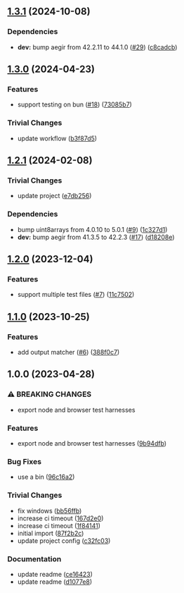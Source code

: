 ## [1.3.1](https://github.com/ipfs-examples/test-ipfs-example/compare/v1.3.0...v1.3.1) (2024-10-08)

### Dependencies

* **dev:** bump aegir from 42.2.11 to 44.1.0 ([#29](https://github.com/ipfs-examples/test-ipfs-example/issues/29)) ([c8cadcb](https://github.com/ipfs-examples/test-ipfs-example/commit/c8cadcb51da649b3b80148c7f94caf8ed3a844f3))

## [1.3.0](https://github.com/ipfs-examples/test-ipfs-example/compare/v1.2.1...v1.3.0) (2024-04-23)


### Features

* support testing on bun ([#18](https://github.com/ipfs-examples/test-ipfs-example/issues/18)) ([73085b7](https://github.com/ipfs-examples/test-ipfs-example/commit/73085b73586330cf9980568ee2766b64e945b4f3))


### Trivial Changes

* update workflow ([b3f87d5](https://github.com/ipfs-examples/test-ipfs-example/commit/b3f87d54832d97661396bed2b96b91081028e345))

## [1.2.1](https://github.com/ipfs-examples/test-ipfs-example/compare/v1.2.0...v1.2.1) (2024-02-08)


### Trivial Changes

* update project ([e7db256](https://github.com/ipfs-examples/test-ipfs-example/commit/e7db256c7a2ae5e0bc450f8fb5b739a1a18bd1b9))


### Dependencies

* bump uint8arrays from 4.0.10 to 5.0.1 ([#9](https://github.com/ipfs-examples/test-ipfs-example/issues/9)) ([1c327d1](https://github.com/ipfs-examples/test-ipfs-example/commit/1c327d1d0d35c8818b3c6f757ba0ac4224eb8a21))
* **dev:** bump aegir from 41.3.5 to 42.2.3 ([#17](https://github.com/ipfs-examples/test-ipfs-example/issues/17)) ([d18208e](https://github.com/ipfs-examples/test-ipfs-example/commit/d18208e20bf8f3b7283c1f96190e480fafc791fc))

## [1.2.0](https://github.com/ipfs-examples/test-ipfs-example/compare/v1.1.0...v1.2.0) (2023-12-04)


### Features

* support multiple test files ([#7](https://github.com/ipfs-examples/test-ipfs-example/issues/7)) ([11c7502](https://github.com/ipfs-examples/test-ipfs-example/commit/11c75021c67ca480e57ff35facca8e91703d2cc4))

## [1.1.0](https://github.com/ipfs-examples/test-ipfs-example/compare/v1.0.0...v1.1.0) (2023-10-25)


### Features

* add output matcher ([#6](https://github.com/ipfs-examples/test-ipfs-example/issues/6)) ([388f0c7](https://github.com/ipfs-examples/test-ipfs-example/commit/388f0c7e5785d6f219394fd286814318b1d67af7))

## 1.0.0 (2023-04-28)


### ⚠ BREAKING CHANGES

* export node and browser test harnesses

### Features

* export node and browser test harnesses ([9b94dfb](https://github.com/ipfs-examples/test-ipfs-example/commit/9b94dfb43952decbef554e747c15a221e906868e))


### Bug Fixes

* use a bin ([96c16a2](https://github.com/ipfs-examples/test-ipfs-example/commit/96c16a2283988e24fe61e1d8bce668fee63f5377))


### Trivial Changes

* fix windows ([bb56ffb](https://github.com/ipfs-examples/test-ipfs-example/commit/bb56ffbbccb35ce65b69ee21ed970b9ec782e0dd))
* increase ci timeout ([167d2e0](https://github.com/ipfs-examples/test-ipfs-example/commit/167d2e098610393a53ed505957b208d708d65478))
* increase ci timeout ([1f84141](https://github.com/ipfs-examples/test-ipfs-example/commit/1f84141a4c6c1df9e856f7e0ec211dd9396111ea))
* initial import ([87f2b2c](https://github.com/ipfs-examples/test-ipfs-example/commit/87f2b2c88a86245aee8fa503cc6df7f964f6e7c3))
* update project config ([c32fc03](https://github.com/ipfs-examples/test-ipfs-example/commit/c32fc03a23d711f9c0bb5b2b286c99de3261819a))


### Documentation

* update readme ([ce16423](https://github.com/ipfs-examples/test-ipfs-example/commit/ce16423b55ba5376ae9b415e97ef482d4ebcac77))
* update readme ([d1077e8](https://github.com/ipfs-examples/test-ipfs-example/commit/d1077e84f5480ad70bdc74a4cc635a43eb6e9d15))
